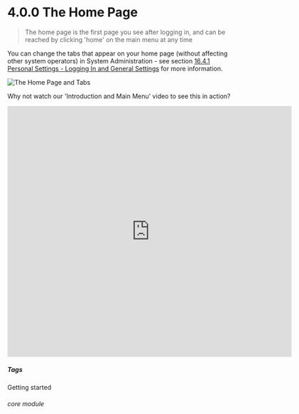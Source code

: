 # 4.0.0 <i class="fa fa-home"></i> The Home Page

> The home page is the first page you see after logging in, and can be reached by clicking 'home' on the main menu at any time



You can change the tabs that appear on your home page (without affecting other system operators) in System Administration - see section [16.4.1 Personal Settings - Logging In and General Settings](/help/index/p/16.4.1) for more information. 

![The Home Page and Tabs](4.0.0a.png)

Why not watch our 'Introduction and Main Menu' video to see this in action?

<iframe width="640" height="564" src="https://player.vimeo.com/video/282516727" frameborder="0" allowFullScreen mozallowfullscreen webkitAllowFullScreen></iframe>


##### Tags
Getting started

###### core module

